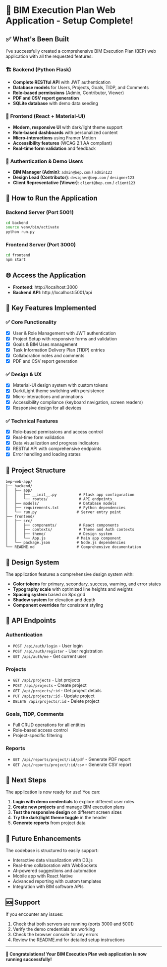 # 🎉 BIM Execution Plan Web Application - Setup Complete!

## ✅ What's Been Built

I've successfully created a comprehensive BIM Execution Plan (BEP) web application with all the requested features:

### 🏗️ **Backend (Python Flask)**
- **Complete RESTful API** with JWT authentication
- **Database models** for Users, Projects, Goals, TIDP, and Comments
- **Role-based permissions** (Admin, Contributor, Viewer)
- **PDF and CSV report generation**
- **SQLite database** with demo data seeding

### 🎨 **Frontend (React + Material-UI)**
- **Modern, responsive UI** with dark/light theme support
- **Role-based dashboards** with personalized content
- **Micro-interactions** using Framer Motion
- **Accessibility features** (WCAG 2.1 AA compliant)
- **Real-time form validation** and feedback

### 🔐 **Authentication & Demo Users**
- **BIM Manager (Admin)**: `admin@bep.com` / `admin123`
- **Design Lead (Contributor)**: `designer@bep.com` / `designer123`
- **Client Representative (Viewer)**: `client@bep.com` / `client123`

## 🚀 How to Run the Application

### Backend Server (Port 5001)
```bash
cd backend
source venv/bin/activate
python run.py
```

### Frontend Server (Port 3000)
```bash
cd frontend
npm start
```

## 🌐 Access the Application

- **Frontend**: http://localhost:3000
- **Backend API**: http://localhost:5001/api

## 🎯 Key Features Implemented

### ✅ Core Functionality
- [x] User & Role Management with JWT authentication
- [x] Project Setup with responsive forms and validation
- [x] Goals & BIM Uses management
- [x] Task Information Delivery Plan (TIDP) entries
- [x] Collaboration notes and comments
- [x] PDF and CSV report generation

### ✅ Design & UX
- [x] Material-UI design system with custom tokens
- [x] Dark/Light theme switching with persistence
- [x] Micro-interactions and animations
- [x] Accessibility compliance (keyboard navigation, screen readers)
- [x] Responsive design for all devices

### ✅ Technical Features
- [x] Role-based permissions and access control
- [x] Real-time form validation
- [x] Data visualization and progress indicators
- [x] RESTful API with comprehensive endpoints
- [x] Error handling and loading states

## 📁 Project Structure

```
bep-web-app/
├── backend/
│   ├── app/
│   │   ├── __init__.py          # Flask app configuration
│   │   └── routes/              # API endpoints
│   ├── models/                  # Database models
│   ├── requirements.txt         # Python dependencies
│   └── run.py                  # Server entry point
├── frontend/
│   ├── src/
│   │   ├── components/          # React components
│   │   ├── contexts/            # Theme and Auth contexts
│   │   ├── theme/               # Design system
│   │   └── App.js              # Main app component
│   └── package.json            # Node.js dependencies
└── README.md                   # Comprehensive documentation
```

## 🎨 Design System

The application features a comprehensive design system with:
- **Color tokens** for primary, secondary, success, warning, and error states
- **Typography scale** with optimized line heights and weights
- **Spacing system** based on 8px grid
- **Shadow system** for elevation and depth
- **Component overrides** for consistent styling

## 🔧 API Endpoints

### Authentication
- `POST /api/auth/login` - User login
- `POST /api/auth/register` - User registration
- `GET /api/auth/me` - Get current user

### Projects
- `GET /api/projects` - List projects
- `POST /api/projects` - Create project
- `GET /api/projects/:id` - Get project details
- `PUT /api/projects/:id` - Update project
- `DELETE /api/projects/:id` - Delete project

### Goals, TIDP, Comments
- Full CRUD operations for all entities
- Role-based access control
- Project-specific filtering

### Reports
- `GET /api/reports/project/:id/pdf` - Generate PDF report
- `GET /api/reports/project/:id/csv` - Generate CSV report

## 🎯 Next Steps

The application is now ready for use! You can:

1. **Login with demo credentials** to explore different user roles
2. **Create new projects** and manage BIM execution plans
3. **Test the responsive design** on different screen sizes
4. **Try the dark/light theme toggle** in the header
5. **Generate reports** from project data

## 🔮 Future Enhancements

The codebase is structured to easily support:
- Interactive data visualization with D3.js
- Real-time collaboration with WebSockets
- AI-powered suggestions and automation
- Mobile app with React Native
- Advanced reporting with custom templates
- Integration with BIM software APIs

## 🆘 Support

If you encounter any issues:
1. Check that both servers are running (ports 3000 and 5001)
2. Verify the demo credentials are working
3. Check the browser console for any errors
4. Review the README.md for detailed setup instructions

---

**🎉 Congratulations! Your BIM Execution Plan web application is now running successfully!**
